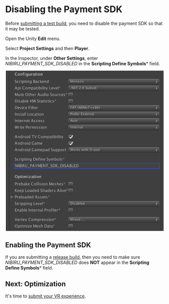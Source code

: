 # Disabling the Payment SDK

Before <a href="https://users.wearvr.com/developers/devices/nibiru/test-builds" target="_blank">submitting a test build</a>, you need to disable the payment SDK so that it may be tested.

Open the Unity **Edit** menu.

Select **Project Settings** and then **Player**.

In the Inspector, under **Other Settings**, enter *NIBIRU_PAYMENT_SDK_DISABLED* in the **Scripting Define Symbols*** field.

<p align="center">
  <img alt="Define symbol"  width="500px" src="assets/DefineSymbol.png">
</p>

## Enabling the Payment SDK

If you are submitting a [release build](https://users.wearvr.com/apps), then you need to make sure *NIBIRU_PAYMENT_SDK_DISABLED* does **NOT** appear in the **Scripting Define Symbols*** field.

## Next: Optimization

It's time to [submit your VR experience](/Readme.md#uploading-and-selling-your-experiences).
